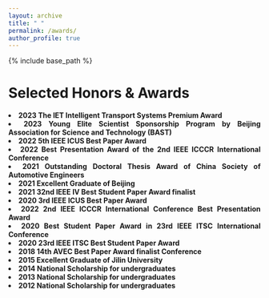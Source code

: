 ```yaml
---
layout: archive
title: " "
permalink: /awards/
author_profile: true
---
```


{% include base_path %}

Selected Honors & Awards
======
<li style="text-align: justify;"><b>2023 The IET Intelligent Transport Systems Premium Award<b></li>
<li style="text-align: justify;"><b>2023 Young Elite Scientist Sponsorship Program by Beijing Association for Science and Technology (BAST)<b></li>
<li style="text-align: justify;">2022 5th IEEE ICUS Best Paper Award</li>
<li style="text-align: justify;">2022 Best Presentation Award of the 2nd IEEE ICCCR International Conference</li>
<li style="text-align: justify;"><b>2021 Outstanding Doctoral Thesis Award of China Society of Automotive Engineers<b></li>
<li style="text-align: justify;">2021 Excellent Graduate of Beijing</li>
<li style="text-align: justify;">2021 32nd IEEE IV Best Student Paper Award finalist</li>
<li style="text-align: justify;">2020 3rd IEEE ICUS Best Paper Award</li>
<li style="text-align: justify;">2022 2nd IEEE ICCCR International Conference Best Presentation Award</li>
<li style="text-align: justify;">2020 Best Student Paper Award in 23rd IEEE ITSC International Conference</li>
<li style="text-align: justify;">2020 23rd IEEE ITSC Best Student Paper Award</li>
<li style="text-align: justify;">2018 14th AVEC Best Paper Award finalist Conference</li>
<li style="text-align: justify;">2015 Excellent Graduate of Jilin University</li>
<li style="text-align: justify;">2014 National Scholarship for undergraduates</li>
<li style="text-align: justify;">2013 National Scholarship for undergraduates</li>
<li style="text-align: justify;">2012 National Scholarship for undergraduates</li>



<!-- Publications
======
  <ul>{% for post in site.publications %}
    {% include archive-single-cv.html %}
  {% endfor %}</ul> -->

  
<!-- Teaching
======
  <ul>{% for post in site.teaching %}
    {% include archive-single-cv.html %}
  {% endfor %}</ul> -->
  

